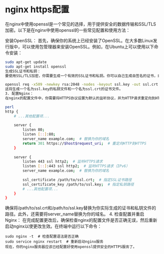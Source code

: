 # nginx https配置
在nginx中使用openssl是一个常见的选择，用于提供安全的数据传输和SSL/TLS加密。以下是在nginx中使用openssl的一些常见配置和使用方法：

安装OpenSSL：
首先，确保你的系统上已经安装了OpenSSL。在大多数Linux发行版中，可以使用包管理器来安装OpenSSL。例如，在Ubuntu上可以使用以下命令安装：
```sh
sudo apt-get update  
sudo apt-get install openssl
生成SSL证书和私钥：
要使用SSL/TLS加密，你需要生成一个有效的SSL证书和私钥。你可以自己生成自签名的证书，或者从受信任的证书颁发机构（CA）获取证书。以下是使用openssl生成自签名证书的示例：
```
```bash
openssl req -x509 -newkey rsa:2048 -nodes -keyout ssl.key -out ssl.crt -days 365
这将生成一个名为ssl.key的私钥文件和一个名为ssl.crt的证书文件。
3. 配置Nginx：
在nginx的配置文件中，你需要将HTTPS协议设置为默认的监听协议，并为HTTP请求重定向到HTTPS。打开nginx的配置文件（通常位于/etc/nginx/nginx.conf或/etc/nginx/conf.d/default.conf），并进行如下修改：

perl
http {  
    # ...其他配置项...  
  
    server {  
        listen 80;  
        listen [::]:80;  
        server_name example.com;  # 替换为你的域名  
        return 301 https://$host$request_uri;  # 重定向HTTP到HTTPS  
    }  
  
    server {  
        listen 443 ssl http2;  # 监听HTTPS请求  
        listen [::]:443 ssl http2;  # 监听HTTPS请求（IPv6）  
        server_name example.com;  # 替换为你的域名  
  
        ssl_certificate /path/to/ssl.crt;  # 指定SSL证书路径  
        ssl_certificate_key /path/to/ssl.key;  # 指定私钥路径  
        # ...其他配置项...  
    }  
}
```

确保将/path/to/ssl.crt和/path/to/ssl.key替换为你实际生成的证书和私钥文件的路径。此外，还需要将server_name替换为你的域名。
4. 检查配置并重启Nginx：
在完成配置更改后，确保检查nginx的配置文件是否正确无误，然后重新启动nginx以使更改生效。在终端中运行以下命令：

```shell
sudo nginx -t  # 检查配置语法是否正确  
sudo service nginx restart  # 重新启动nginx服务
现在，你的nginx服务器应该已经配置好使用openssl提供安全的HTTPS服务了。
```